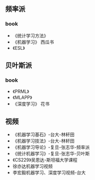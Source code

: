 
## 频率派

### book

* 《统计学习方法》
* 《机器学习》 西瓜书
* 《ESL》
  
## 贝叶斯派

### book

* 《PRML》
* 《MLAPP》
* 《深度学习》 花书

## 视频

* 《机器学习基石》-台大-林轩田
* 《机器学习技法》-台大-林轩田
* 《机器学习导论》-复旦-张志华-频率派
* 《统计机器学习》-复旦-张志华-贝叶斯
* 《CS229》吴恩达-斯坦福大学课程
* 徐亦达机器学习视频
* 李宏毅机器学习、深度学习视频-台大
  